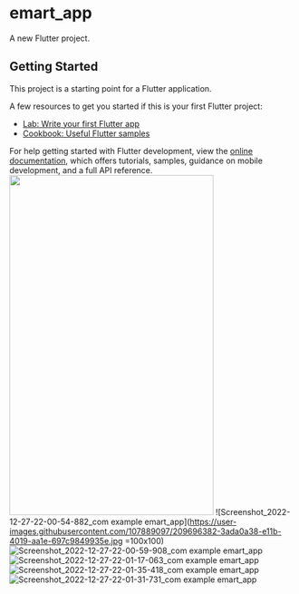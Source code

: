 # emart_app

A new Flutter project.

## Getting Started

This project is a starting point for a Flutter application.

 A few resources to get you started if this is your first Flutter project:

- [Lab: Write your first Flutter app](https://docs.flutter.dev/get-started/codelab)
- [Cookbook: Useful Flutter samples](https://docs.flutter.dev/cookbook)

For help getting started with Flutter development, view the
[online documentation](https://docs.flutter.dev/), which offers tutorials,
samples, guidance on mobile development, and a full API reference.
<img src="https://user-images.githubusercontent.com/107889097/209696382-3ada0a38-e11b-4019-aa1e-697c9849935e.jpg" width="360" height="600" />
![Screenshot_2022-12-27-22-00-54-882_com example emart_app](https://user-images.githubusercontent.com/107889097/209696382-3ada0a38-e11b-4019-aa1e-697c9849935e.jpg =100x100)
![Screenshot_2022-12-27-22-00-59-908_com example emart_app](https://user-images.githubusercontent.com/107889097/209696718-19f45610-d36d-455e-b1b6-569958ba0df3.jpg)
![Screenshot_2022-12-27-22-01-17-063_com example emart_app](https://user-images.githubusercontent.com/107889097/209696728-fb5424d7-00fb-49b7-a767-fc5b6f03eefb.jpg)
![Screenshot_2022-12-27-22-01-35-418_com example emart_app](https://user-images.githubusercontent.com/107889097/209696735-14063e2e-72d8-4cfe-9abe-8adfe9d21ac0.jpg)
![Screenshot_2022-12-27-22-01-31-731_com example emart_app](https://user-images.githubusercontent.com/107889097/209696873-a0743eec-ea77-4f90-a5cb-d5b7678896ff.jpg)
